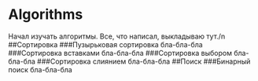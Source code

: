 # Algorithms
Начал изучать алгоритмы. Все, что написал, выкладываю тут./n
##Сортировка
###Пузырьковая сортировка
бла-бла-бла
###Сортировка вставками
бла-бла-бла
###Сортировка выбором
бла-бла-бла
###Сортировка слиянием
бла-бла-бла
##Поиск
###Бинарный поиск
бла-бла-бла
